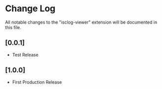 # Change Log

All notable changes to the "isclog-viewer" extension will be documented in this file.

## [0.0.1]

- Test Release

## [1.0.0]

- First Production Release

